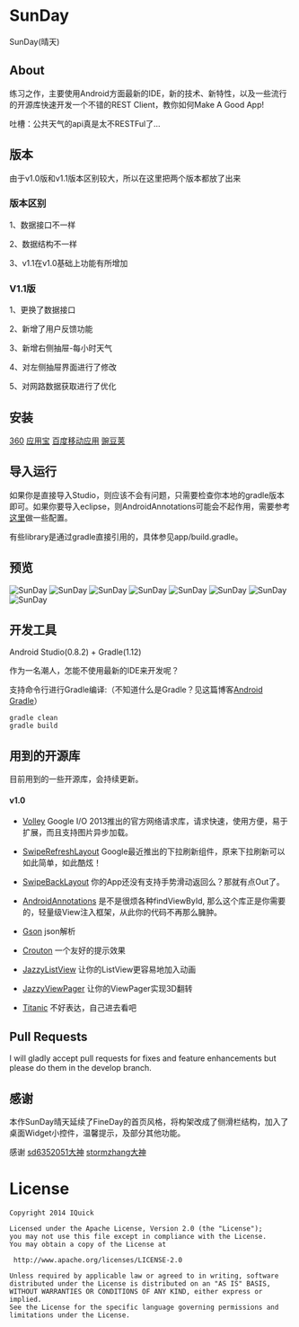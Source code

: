 SunDay
=====================
SunDay(晴天)

## About

练习之作，主要使用Android方面最新的IDE，新的技术、新特性，以及一些流行的开源库快速开发一个不错的REST Client，教你如何Make A Good App! 

吐槽：公共天气的api真是太不RESTFul了...

## 版本
由于v1.0版和v1.1版本区别较大，所以在这里把两个版本都放了出来

### 版本区别
1、数据接口不一样

2、数据结构不一样

3、v1.1在v1.0基础上功能有所增加

### V1.1版
1、更换了数据接口

2、新增了用户反馈功能

3、新增右侧抽屉-每小时天气

4、对左侧抽屉界面进行了修改

5、对网路数据获取进行了优化

## 安装

[360](http://zhushou.360.cn/detail/index/soft_id/1893987?recrefer=SE_D_sunday)  [应用宝](http://android.myapp.com/myapp/detail.htm?apkName=tk.woppo.sunday)  [百度移动应用](http://as.baidu.com/a/item?docid=6751865&pre=web_am_se)  [豌豆荚](http://www.wandoujia.com/apps/tk.woppo.sunday)

## 导入运行

如果你是直接导入Studio，则应该不会有问题，只需要检查你本地的gradle版本即可。如果你要导入eclipse，则AndroidAnnotations可能会不起作用，需要参考[这里](https://github.com/excilys/androidannotations/wiki)做一些配置。

有些library是通过gradle直接引用的，具体参见app/build.gradle。

## 预览

![SunDay](https://github.com/iQuick/SunDay/blob/master/art/1.png)
![SunDay](https://github.com/iQuick/SunDay/blob/master/art/2.png)
![SunDay](https://github.com/iQuick/SunDay/blob/master/art/3.png)
![SunDay](https://github.com/iQuick/SunDay/blob/master/art/4.png)
![SunDay](https://github.com/iQuick/SunDay/blob/master/art/5.png)
![SunDay](https://github.com/iQuick/SunDay/blob/master/art/6.png)
![SunDay](https://github.com/iQuick/SunDay/blob/master/art/7.png)
![SunDay](https://github.com/iQuick/SunDay/blob/master/art/8.png)

## 开发工具

Android Studio(0.8.2) + Gradle(1.12)

作为一名潮人，怎能不使用最新的IDE来开发呢？

支持命令行进行Gradle编译:（不知道什么是Gradle？见这篇博客[Android Gradle](http://stormzhang.github.io/android/2014/02/28/android-gradle/)）

    gradle clean
    gradle build

## 用到的开源库

目前用到的一些开源库，会持续更新。

#### v1.0

* [Volley](https://android.googlesource.com/platform/frameworks/volley) Google I/O 2013推出的官方网络请求库，请求快速，使用方便，易于扩展，而且支持图片异步加载。

* [SwipeRefreshLayout](http://stormzhang.github.io/android/2014/03/29/android-swiperefreshlayout/) Google最近推出的下拉刷新组件，原来下拉刷新可以如此简单，如此酷炫！

* [SwipeBackLayout](https://github.com/Issacw0ng/SwipeBackLayout) 你的App还没有支持手势滑动返回么？那就有点Out了。

* [AndroidAnnotations](https://github.com/excilys/androidannotations/wiki) 是不是很烦各种findViewById, 那么这个库正是你需要的，轻量级View注入框架，从此你的代码不再那么臃肿。

* [Gson](https://github.com/eatnumber1/google-gson) json解析

* [Crouton](https://github.com/keyboardsurfer/Crouton) 一个友好的提示效果

* [JazzyListView](https://github.com/twotoasters/JazzyListView) 让你的ListView更容易地加入动画

* [JazzyViewPager](https://github.com/jfeinstein10/JazzyViewPager) 让你的ViewPager实现3D翻转

* [Titanic](https://github.com/RomainPiel/Titanic) 不好表达，自己进去看吧


## Pull Requests

I will gladly accept pull requests for fixes and feature enhancements but please do them in the develop branch.

## 感谢

本作SunDay晴天延续了FineDay的首页风格，将构架改成了侧滑栏结构，加入了桌面Widget小控件，温馨提示，及部分其他功能。

感谢 [sd6352051大神](https://github.com/sd6352051/FineDay) [stormzhang大神](https://github.com/stormzhang/9GAG/blob/master/README.md)

License
============

    Copyright 2014 IQuick

	Licensed under the Apache License, Version 2.0 (the "License");
	you may not use this file except in compliance with the License.
	You may obtain a copy of the License at

     http://www.apache.org/licenses/LICENSE-2.0

	Unless required by applicable law or agreed to in writing, software
	distributed under the License is distributed on an "AS IS" BASIS,
	WITHOUT WARRANTIES OR CONDITIONS OF ANY KIND, either express or implied.
	See the License for the specific language governing permissions and
	limitations under the License.
